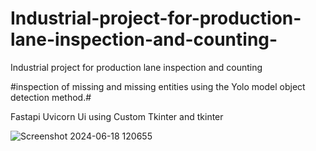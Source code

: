 # Industrial-project-for-production-lane-inspection-and-counting-
Industrial project  for production lane inspection and counting 

#inspection of missing and missing entities using the Yolo model object detection method.#


Fastapi Uvicorn Ui using Custom Tkinter and tkinter






![Screenshot 2024-06-18 120655](https://github.com/ankit-tejwan/Industrial-project-for-production-lane-inspection-and-counting-/assets/77053184/8e4fddd9-7d42-4831-a21c-d481f0984ec4)

